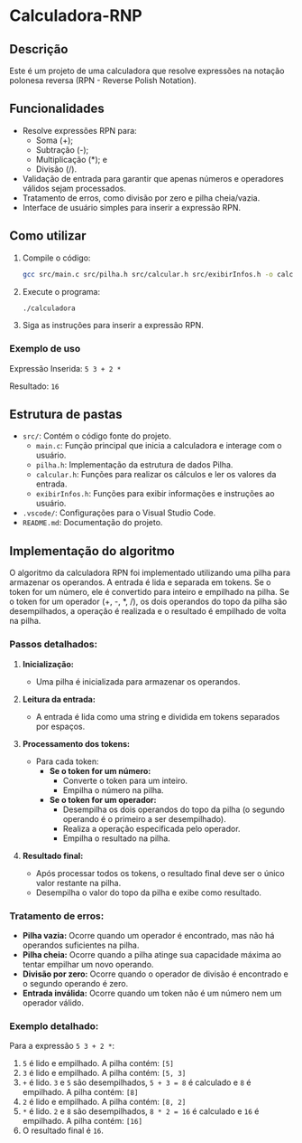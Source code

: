 # Calculadora-RNP

## Descrição

Este é um projeto de uma calculadora que resolve expressões na notação polonesa reversa (RPN - Reverse Polish Notation).

## Funcionalidades

- Resolve expressões RPN para: 
    - Soma (+);
    - Subtração (-);
    - Multiplicação (*); e
    - Divisão (/).
- Validação de entrada para garantir que apenas números e operadores válidos sejam processados.
- Tratamento de erros, como divisão por zero e pilha cheia/vazia.
- Interface de usuário simples para inserir a expressão RPN.

## Como utilizar

1.  Compile o código:

    ```bash
    gcc src/main.c src/pilha.h src/calcular.h src/exibirInfos.h -o calculadora
    ```
2.  Execute o programa:

    ```bash
    ./calculadora
    ```
3.  Siga as instruções para inserir a expressão RPN.

### Exemplo de uso
Expressão Inserida: `5 3 + 2 *`

Resultado: `16`


## Estrutura de pastas

-   `src/`: Contém o código fonte do projeto.
    -   `main.c`: Função principal que inicia a calculadora e interage com o usuário.
    -   `pilha.h`: Implementação da estrutura de dados Pilha.
    -   `calcular.h`: Funções para realizar os cálculos e ler os valores da entrada.
    -   `exibirInfos.h`: Funções para exibir informações e instruções ao usuário.
-   `.vscode/`: Configurações para o Visual Studio Code.
-   `README.md`: Documentação do projeto.

## Implementação do algoritmo

O algoritmo da calculadora RPN foi implementado utilizando uma pilha para armazenar os operandos. A entrada é lida e separada em tokens. Se o token for um número, ele é convertido para inteiro e empilhado na pilha. Se o token for um operador (+, -, *, /), os dois operandos do topo da pilha são desempilhados, a operação é realizada e o resultado é empilhado de volta na pilha.

### Passos detalhados:

1.  **Inicialização:**
    *   Uma pilha é inicializada para armazenar os operandos.

2.  **Leitura da entrada:**
    *   A entrada é lida como uma string e dividida em tokens separados por espaços.

3.  **Processamento dos tokens:**
    *   Para cada token:
        *   **Se o token for um número:**
            *   Converte o token para um inteiro.
            *   Empilha o número na pilha.
        *   **Se o token for um operador:**
            *   Desempilha os dois operandos do topo da pilha (o segundo operando é o primeiro a ser desempilhado).
            *   Realiza a operação especificada pelo operador.
            *   Empilha o resultado na pilha.

4.  **Resultado final:**
    *   Após processar todos os tokens, o resultado final deve ser o único valor restante na pilha.
    *   Desempilha o valor do topo da pilha e exibe como resultado.

### Tratamento de erros:

*   **Pilha vazia:** Ocorre quando um operador é encontrado, mas não há operandos suficientes na pilha.
*   **Pilha cheia:** Ocorre quando a pilha atinge sua capacidade máxima ao tentar empilhar um novo operando.
*   **Divisão por zero:** Ocorre quando o operador de divisão é encontrado e o segundo operando é zero.
*   **Entrada inválida:** Ocorre quando um token não é um número nem um operador válido.

### Exemplo detalhado:

Para a expressão `5 3 + 2 *`:

1.  `5` é lido e empilhado. A pilha contém: `[5]`
2.  `3` é lido e empilhado. A pilha contém: `[5, 3]`
3.  `+` é lido. `3` e `5` são desempilhados, `5 + 3 = 8` é calculado e `8` é empilhado. A pilha contém: `[8]`
4.  `2` é lido e empilhado. A pilha contém: `[8, 2]`
5.  `*` é lido. `2` e `8` são desempilhados, `8 * 2 = 16` é calculado e `16` é empilhado. A pilha contém: `[16]`
6. O resultado final é `16`.

